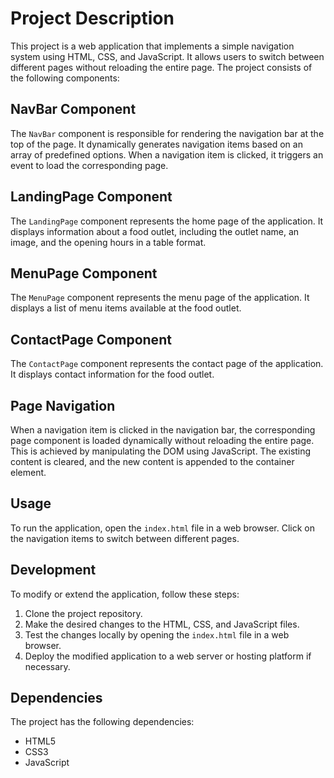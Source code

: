 # Project Description

This project is a web application that implements a simple navigation system using HTML, CSS, and JavaScript. It allows users to switch between different pages without reloading the entire page. The project consists of the following components:

## NavBar Component

The `NavBar` component is responsible for rendering the navigation bar at the top of the page. It dynamically generates navigation items based on an array of predefined options. When a navigation item is clicked, it triggers an event to load the corresponding page.

## LandingPage Component

The `LandingPage` component represents the home page of the application. It displays information about a food outlet, including the outlet name, an image, and the opening hours in a table format.

## MenuPage Component

The `MenuPage` component represents the menu page of the application. It displays a list of menu items available at the food outlet.

## ContactPage Component

The `ContactPage` component represents the contact page of the application. It displays contact information for the food outlet.

## Page Navigation

When a navigation item is clicked in the navigation bar, the corresponding page component is loaded dynamically without reloading the entire page. This is achieved by manipulating the DOM using JavaScript. The existing content is cleared, and the new content is appended to the container element.

## Usage

To run the application, open the `index.html` file in a web browser. Click on the navigation items to switch between different pages.

## Development

To modify or extend the application, follow these steps:

1. Clone the project repository.
2. Make the desired changes to the HTML, CSS, and JavaScript files.
3. Test the changes locally by opening the `index.html` file in a web browser.
4. Deploy the modified application to a web server or hosting platform if necessary.

## Dependencies

The project has the following dependencies:

- HTML5
- CSS3
- JavaScript
